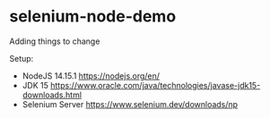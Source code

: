 # selenium-node-demo

Adding things to change

Setup:

* NodeJS 14.15.1 https://nodejs.org/en/
* JDK 15 https://www.oracle.com/java/technologies/javase-jdk15-downloads.html
* Selenium Server https://www.selenium.dev/downloads/np